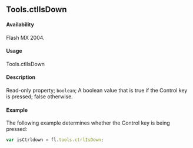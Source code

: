 ## Tools.ctlIsDown

#### Availability

Flash MX 2004.

#### Usage

Tools.ctlIsDown

#### Description

Read-only property; `boolean`; A boolean value that is true if the Control key is pressed; false otherwise.

#### Example

The following example determines whether the Control key is being pressed:

```javascript
var isCtrldown = fl.tools.ctrlIsDown;
```
